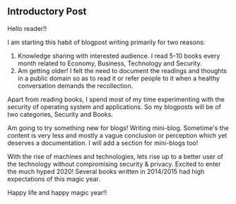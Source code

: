 ## Introductory Post

Hello reader!!

I am starting this habit of blogpost writing primarily for two reasons:
1. Knowledge sharing with interested audience. I read 5-10 books every month related to Economy, Business, Technology and Security.
2. Am getting older! I felt the need to document the readings and thoughts in a public domain so as to read it or refer people to it when a healthy conversation demands the recollection. 

Apart from reading books, I spend most of my time experimenting with the security of operating system and applications. So my blogposts will be of two categories, Security and Books. 

Am going to try something new for blogs! Writing mini-blog. Sometime's the content is very less and mostly a vague conclusion or perception which yet deserves a documentation. I will add a section for mini-blogs too! 

With the rise of machines and technologies, lets rise up to a better user of the technology without compromising security & privacy. Excited to enter the much hyped 2020! 
Several books written in 2014/2015 had high expectations of this magic year. 

Happy life and happy magic year!!

